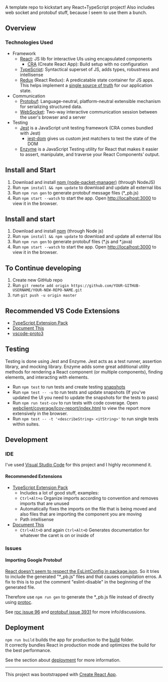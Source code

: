 A template repo to kickstart any React+TypeScript project!
Also includes web socket and protobuf stuff, because I seem to use them a bunch.

## Overview

### Technologies Used
- Framework
  - [React](https://reactjs.org/): JS lib for interactive UIs using encapsulated components
    - [CRA](https://create-react-app.dev/docs/getting-started/) (Create React App): Build setup with no configuration
  - [TypeScript](https://www.typescriptlang.org/): Syntactical superset of JS, adds types, robustness and intellisense
  - [Redux](https://react-redux.js.org/) (React Redux): A predicatable state container for JS apps. This helps implement a [single source of truth](https://medium.com/@juanguardado/redux-single-source-of-truth-e1fe1fb6ffec) for our application state.
- Communication
  - [Protobuf](https://developers.google.com/protocol-buffers): Language-neutral, platform-neutral extensible mechanism for serializing structured data.
  - [WebSocket](https://developer.mozilla.org/en-US/docs/Web/API/WebSockets_API): Two-way interactive communication session between the user's browser and a server
- Testing
  - [Jest](https://jestjs.io/en/) is a JavaScript unit testing framework (CRA comes bundled with Jest)
    - [jest-dom](https://github.com/testing-library/jest-dom) gives us custom jest matchers to test the state of the DOM
  - [Enzyme](https://airbnb.io/enzyme/) is a JavaScript Testing utility for React that makes it easier to assert, manipulate, and traverse your React Components’ output.

## Install and Start
1. Download and install [npm (node-packet-manager)](https://nodejs.org/en/download/) (through NodeJS)
2. Run `npm install && npm update` to download and update all external libs
3. Run `npm run gen` to generate protobuf message files (*_pb.js)
4. Run `npm start --watch` to start the app. Open [http://localhost:3000](http://localhost:3000) to view it in the browser.

## Install and start
1. Download and install [npm](https://nodejs.org/en/download/) (through Node js)
2. Run `npm install && npm update` to download and update all external libs
3. Run `npm run gen` to generate protobuf files (*.js and *.java)
4. Run `npm start --watch` to start the app. Open [http://localhost:3000](http://localhost:3000) to view it in the browser.

## To Continue developing
1. Create new GitHub repo
2. Run `git remote add origin https://github.com/YOUR-GITHUB-USERNAME/YOUR-NEW-REPO-NAME.git`
3. run `git push -u origin master`

## Recommended VS Code Extensions
* [TypeScript Extension Pack](https://marketplace.visualstudio.com/items?itemName=loiane.ts-extension-pack)
* [Document This](https://marketplace.visualstudio.com/items?itemName=joelday.docthis)
* [vscode-proto3](https://marketplace.visualstudio.com/items?itemName=zxh404.vscode-proto3)

## Testing
Testing is done using Jest and Enzyme. Jest acts as a test runner, assertion library, and mocking library. Enzyme adds some great additional utility methods for rendering a React component (or multiple components), finding elements, and interacting with elements.

* Run `npm test` to run tests and create testing [snapshots](https://jestjs.io/docs/en/snapshot-testing)
* Run `npm test -- -u` to run tests and update snapshots (If you've updated the UI you need to update the snapshots for the tests to pass)
* Run `npm run test-cov` to run tests with code coverage. Open [webclient/coverage/lcov-report/index.html](coverage/lcov-report/index.html) to view the report more extensively in the browser.
* Run `npm test -- -t '<describeString> <itString>'` to run single tests within suites.

## Development

### IDE
I've used [Visual Studio Code](https://code.visualstudio.com/) for this project and I highly recommend it.

#### Recommended Extensions
- [TypeScript Extension Pack](https://marketplace.visualstudio.com/items?itemName=loiane.ts-extension-pack)
  - Includes a lot of good stuff, examples:
  - `Ctrl+Alt+o` Organize imports according to convention and removes imports that are unused
  - Automatically fixes the imports on the file that is being moved and also files that are importing the component you are moving
  - Path intellisense
- [Document This](https://marketplace.visualstudio.com/items?itemName=joelday.docthis)
  - `Ctrl+Alt+D` and again `Ctrl+Alt+D` Generates documentation for whatever the caret is on or inside of

### Issues

#### Importing Google Protobuf
[React doesn't seem to respect the EsLintConfig in package.json](https://github.com/facebook/create-react-app/issues/2339).
So it tries to include the generated "*_pb.js" files and that causes compilation erros. A fix to this is to put the comment "eslint-disable" in the beginning of the generated file.

Therefore use `npm run gen` to generate the *_pb.js file instead of directly using [protoc](https://github.com/protocolbuffers/protobuf#protocol-compiler-installation).

See [rpc issue 96](https://github.com/improbable-eng/grpc-web/issues/96) and [protobuf issue 3931](https://github.com/protocolbuffers/protobuf/issues/3931) for
more info/discussions.

## Deployment
`npm run build` builds the app for production to the [build](build/index.html) folder.<br />
It correctly bundles React in production mode and optimizes the build for the best performance.

See the section about [deployment](https://facebook.github.io/create-react-app/docs/deployment) for more information.

---

This project was bootstrapped with [Create React App](https://github.com/facebook/create-react-app).